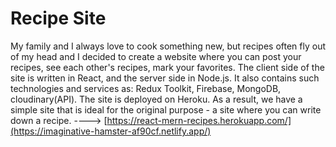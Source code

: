 # Recipe Site
My family and I always love to cook something new, but recipes often fly out of my head and I decided to create a website where you can post your recipes, see each other's recipes, mark your favorites. The client side of the site is written in React, and the server side in Node.js. It also contains such technologies and services as: Redux Toolkit, Firebase, MongoDB, cloudinary(API).
The site is deployed on Heroku.
As a result, we have a simple site that is ideal for the original purpose - a site where you can write down a recipe.
----> [https://react-mern-recipes.herokuapp.com/](https://imaginative-hamster-af90cf.netlify.app/)
